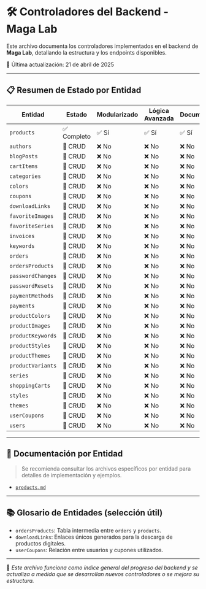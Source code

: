 # 🛠️ Controladores del Backend - Maga Lab

Este archivo documenta los controladores implementados en el backend de **Maga Lab**, detallando la estructura y los endpoints disponibles.

📅 Última actualización: 21 de abril de 2025

---

## 📋 Resumen de Estado por Entidad

| Entidad            | Estado        | Modularizado | Lógica Avanzada | Documentado |
|--------------------|---------------|--------------|------------------|-------------|
| `products`         | ✅ Completo   | ✅ Sí        | ✅ Sí           | ✅ Sí        |
| `authors`          | 🔄 CRUD       | ❌ No        | ❌ No           | ❌ No        |
| `blogPosts`        | 🔄 CRUD       | ❌ No        | ❌ No           | ❌ No        |
| `cartItems`        | 🔄 CRUD       | ❌ No        | ❌ No           | ❌ No        |
| `categories`       | 🔄 CRUD       | ❌ No        | ❌ No           | ❌ No        |
| `colors`           | 🔄 CRUD       | ❌ No        | ❌ No           | ❌ No        |
| `coupons`          | 🔄 CRUD       | ❌ No        | ❌ No           | ❌ No        |
| `downloadLinks`    | 🔄 CRUD       | ❌ No        | ❌ No           | ❌ No        |
| `favoriteImages`   | 🔄 CRUD       | ❌ No        | ❌ No           | ❌ No        |
| `favoriteSeries`   | 🔄 CRUD       | ❌ No        | ❌ No           | ❌ No        |
| `invoices`         | 🔄 CRUD       | ❌ No        | ❌ No           | ❌ No        |
| `keywords`         | 🔄 CRUD       | ❌ No        | ❌ No           | ❌ No        |
| `orders`           | 🔄 CRUD       | ❌ No        | ❌ No           | ❌ No        |
| `ordersProducts`   | 🔄 CRUD       | ❌ No        | ❌ No           | ❌ No        |
| `passwordChanges`  | 🔄 CRUD       | ❌ No        | ❌ No           | ❌ No        |
| `passwordResets`   | 🔄 CRUD       | ❌ No        | ❌ No           | ❌ No        |
| `paymentMethods`   | 🔄 CRUD       | ❌ No        | ❌ No           | ❌ No        |
| `payments`         | 🔄 CRUD       | ❌ No        | ❌ No           | ❌ No        |
| `productColors`    | 🔄 CRUD       | ❌ No        | ❌ No           | ❌ No        |
| `productImages`    | 🔄 CRUD       | ❌ No        | ❌ No           | ❌ No        |
| `productKeywords`  | 🔄 CRUD       | ❌ No        | ❌ No           | ❌ No        |
| `productStyles`    | 🔄 CRUD       | ❌ No        | ❌ No           | ❌ No        |
| `productThemes`    | 🔄 CRUD       | ❌ No        | ❌ No           | ❌ No        |
| `productVariants`  | 🔄 CRUD       | ❌ No        | ❌ No           | ❌ No        |
| `series`           | 🔄 CRUD       | ❌ No        | ❌ No           | ❌ No        |
| `shoppingCarts`    | 🔄 CRUD       | ❌ No        | ❌ No           | ❌ No        |
| `styles`           | 🔄 CRUD       | ❌ No        | ❌ No           | ❌ No        |
| `themes`           | 🔄 CRUD       | ❌ No        | ❌ No           | ❌ No        |
| `userCoupons`      | 🔄 CRUD       | ❌ No        | ❌ No           | ❌ No        |
| `users`            | 🔄 CRUD       | ❌ No        | ❌ No           | ❌ No        |

---

## 📁 Documentación por Entidad

> Se recomienda consultar los archivos específicos por entidad para detalles de implementación y ejemplos.

- [`products.md`](./products/)


---

## 📚 Glosario de Entidades (selección útil)

- `ordersProducts`: Tabla intermedia entre `orders` y `products`.
- `downloadLinks`: Enlaces únicos generados para la descarga de productos digitales.
- `userCoupons`: Relación entre usuarios y cupones utilizados.


---

📌 *Este archivo funciona como índice general del progreso del backend y se actualiza a medida que se desarrollan nuevos controladores o se mejora su estructura.*


